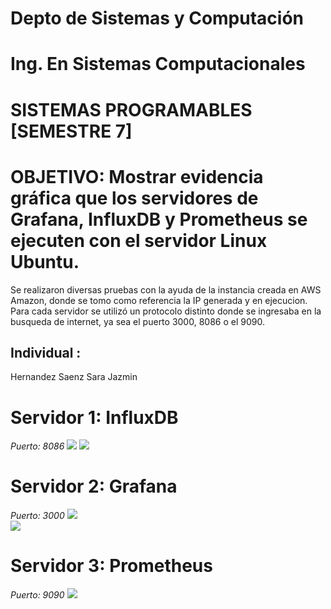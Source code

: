 # Depto de Sistemas y Computación
# Ing. En Sistemas Computacionales
# SISTEMAS PROGRAMABLES [SEMESTRE 7] 

# OBJETIVO: Mostrar evidencia gráfica que los servidores de Grafana, InfluxDB y Prometheus se ejecuten con el servidor Linux Ubuntu.
Se realizaron diversas pruebas con la ayuda de la instancia creada en AWS Amazon, donde se tomo como referencia la IP generada y en ejecucion.
Para cada servidor se utilizó un protocolo distinto donde se ingresaba en la busqueda de internet, ya sea el puerto 3000, 8086 o el 9090.

## Individual :

Hernandez Saenz Sara Jazmin

# Servidor 1: InfluxDB
_Puerto: 8086_
![](InfluxDB.png) 
![](InfluxDB2.png)  

# Servidor 2: Grafana
_Puerto: 3000_
![](Grafana.png)  
![](Grafana2.png)  

# Servidor 3: Prometheus
_Puerto: 9090_
![](Prometheus.png)  
